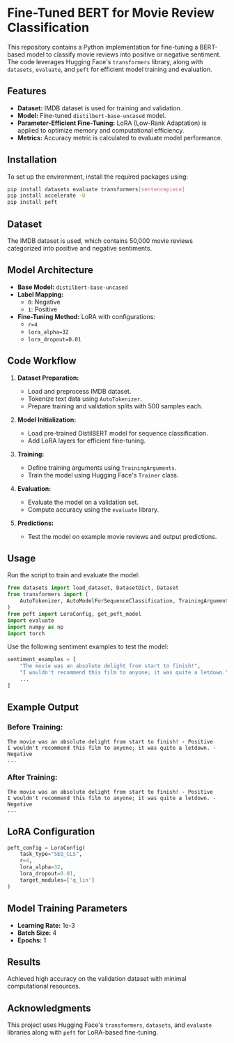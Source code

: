 # Fine-Tuned BERT for Movie Review Classification

This repository contains a Python implementation for fine-tuning a BERT-based model to classify movie reviews into positive or negative sentiment. The code leverages Hugging Face's `transformers` library, along with `datasets`, `evaluate`, and `peft` for efficient model training and evaluation.

## Features

- **Dataset:** IMDB dataset is used for training and validation.
- **Model:** Fine-tuned `distilbert-base-uncased` model.
- **Parameter-Efficient Fine-Tuning:** LoRA (Low-Rank Adaptation) is applied to optimize memory and computational efficiency.
- **Metrics:** Accuracy metric is calculated to evaluate model performance.

## Installation

To set up the environment, install the required packages using:

```bash
pip install datasets evaluate transformers[sentencepiece]
pip install accelerate -U
pip install peft
```

## Dataset

The IMDB dataset is used, which contains 50,000 movie reviews categorized into positive and negative sentiments.

## Model Architecture

- **Base Model:** `distilbert-base-uncased`
- **Label Mapping:** 
  - `0`: Negative
  - `1`: Positive
- **Fine-Tuning Method:** LoRA with configurations:
  - `r=4`
  - `lora_alpha=32`
  - `lora_dropout=0.01`

## Code Workflow

1. **Dataset Preparation:**
   - Load and preprocess IMDB dataset.
   - Tokenize text data using `AutoTokenizer`.
   - Prepare training and validation splits with 500 samples each.

2. **Model Initialization:**
   - Load pre-trained DistilBERT model for sequence classification.
   - Add LoRA layers for efficient fine-tuning.

3. **Training:**
   - Define training arguments using `TrainingArguments`.
   - Train the model using Hugging Face's `Trainer` class.

4. **Evaluation:**
   - Evaluate the model on a validation set.
   - Compute accuracy using the `evaluate` library.

5. **Predictions:**
   - Test the model on example movie reviews and output predictions.

## Usage

Run the script to train and evaluate the model:

```python
from datasets import load_dataset, DatasetDict, Dataset
from transformers import (
    AutoTokenizer, AutoModelForSequenceClassification, TrainingArguments, Trainer
)
from peft import LoraConfig, get_peft_model
import evaluate
import numpy as np
import torch
```

Use the following sentiment examples to test the model:

```python
sentiment_examples = [
    "The movie was an absolute delight from start to finish!",
    "I wouldn't recommend this film to anyone; it was quite a letdown.",
    ...
]
```

## Example Output

### Before Training:
```
The movie was an absolute delight from start to finish! - Positive
I wouldn't recommend this film to anyone; it was quite a letdown. - Negative
...
```

### After Training:
```
The movie was an absolute delight from start to finish! - Positive
I wouldn't recommend this film to anyone; it was quite a letdown. - Negative
...
```

## LoRA Configuration

```python
peft_config = LoraConfig(
    task_type="SEQ_CLS",
    r=4,
    lora_alpha=32,
    lora_dropout=0.01,
    target_modules=['q_lin']
)
```

## Model Training Parameters

- **Learning Rate:** 1e-3
- **Batch Size:** 4
- **Epochs:** 1

## Results

Achieved high accuracy on the validation dataset with minimal computational resources.

## Acknowledgments

This project uses Hugging Face's `transformers`, `datasets`, and `evaluate` libraries along with `peft` for LoRA-based fine-tuning.
